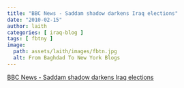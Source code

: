 ```yaml
---
title: "BBC News - Saddam shadow darkens Iraq elections"
date: "2010-02-15"
author: laith
categories: [ iraq-blog ]
tags: [ fbtny ]
image:
  path: assets/laith/images/fbtn.jpg
  alt: From Baghdad To New York Blogs
---
```


[BBC News - Saddam shadow darkens Iraq elections](https://news.bbc.co.uk/2/hi/middle_east/8512211.stm)
